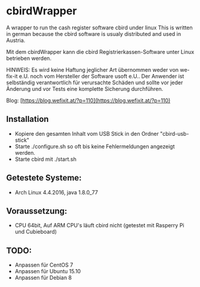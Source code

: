 # cbirdWrapper
A wrapper to run the cash register software cbird under linux
This is written in german because the cbird software is usualy distributed and used in Austria.

Mit dem  cbirdWrapper kann die cbird Registrierkassen-Software unter Linux betrieben werden.

HINWEIS: Es wird keine Haftung jeglicher Art übernommen weder von we-fix-it e.U. noch vom Hersteller der Software usoft e.U.. Der Anwender ist selbständig verantwortlich für verursachte Schäden und sollte vor jeder Änderung und vor Tests eine komplette Sicherung durchführen.

Blog: [https://blog.wefixit.at/?p=110](https://blog.wefixit.at/?p=110)

## Installation

* Kopiere den gesamten Inhalt vom USB Stick in den Ordner "cbird-usb-stick"
* Starte ./configure.sh so oft bis keine Fehlermeldungen angezeigt werden.
* Starte cbird mit ./start.sh

## Getestete Systeme:

* Arch Linux 4.4.2016, java 1.8.0_77

## Voraussetzung:

* CPU 64bit, Auf ARM CPU's läuft cbird nicht (getestet mit Rasperry Pi und Cubieboard)

## TODO:

* Anpassen für CentOS 7
* Anpassen für Ubuntu 15.10
* Anpassen für Debian 8
